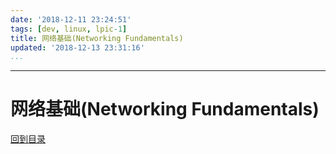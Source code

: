 ```yaml
---
date: '2018-12-11 23:24:51'
tags: [dev, linux, lpic-1]
title: 网络基础(Networking Fundamentals)
updated: '2018-12-13 23:31:16'
...
```

---
# 网络基础(Networking Fundamentals)
<!-- MarkdownTOC -->

<!-- /MarkdownTOC -->
[回到目录](../index.md)

